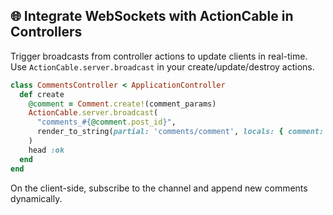 ## 🌐 Integrate WebSockets with ActionCable in Controllers
Trigger broadcasts from controller actions to update clients in real-time. Use `ActionCable.server.broadcast` in your create/update/destroy actions.

```ruby
class CommentsController < ApplicationController
  def create
    @comment = Comment.create!(comment_params)
    ActionCable.server.broadcast(
      "comments_#{@comment.post_id}",
      render_to_string(partial: 'comments/comment', locals: { comment: @comment })
    )
    head :ok
  end
end
```

On the client-side, subscribe to the channel and append new comments dynamically.